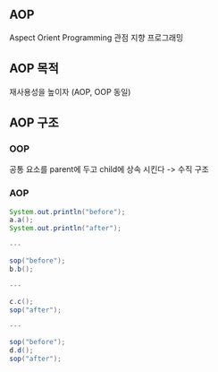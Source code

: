 ## AOP
Aspect Orient Programming
관점 지향 프로그래밍

## AOP 목적
재사용성을 높이자 (AOP, OOP 동일)

## AOP 구조
### OOP
공통 요소를 parent에 두고 child에 상속 시킨다 -> 수직 구조

### AOP
```java
System.out.println("before");
a.a();
System.out.println("after");

---

sop("before");
b.b();

---

c.c();
sop("after");

---

sop("before");
d.d();
sop("after");
```

<!--stackedit_data:
eyJoaXN0b3J5IjpbNDE5NTM5ODAwXX0=
-->